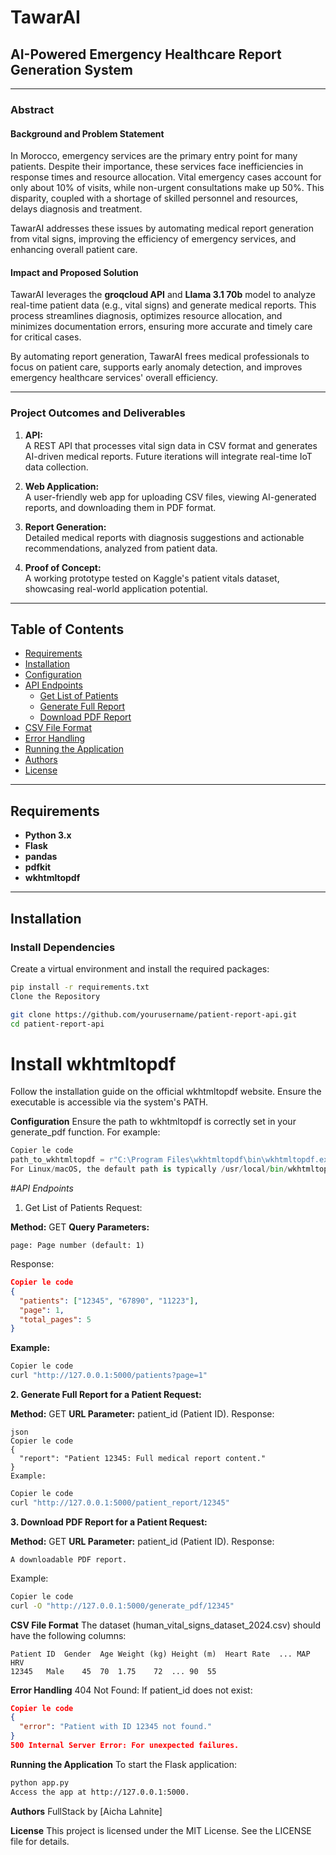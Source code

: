 # **TawarAI**  
## **AI-Powered Emergency Healthcare Report Generation System**

---

### **Abstract**

#### **Background and Problem Statement**  
In Morocco, emergency services are the primary entry point for many patients. Despite their importance, these services face inefficiencies in response times and resource allocation. Vital emergency cases account for only about 10% of visits, while non-urgent consultations make up 50%. This disparity, coupled with a shortage of skilled personnel and resources, delays diagnosis and treatment.  

TawarAI addresses these issues by automating medical report generation from vital signs, improving the efficiency of emergency services, and enhancing overall patient care.  

#### **Impact and Proposed Solution**  
TawarAI leverages the **groqcloud API** and **Llama 3.1 70b** model to analyze real-time patient data (e.g., vital signs) and generate medical reports. This process streamlines diagnosis, optimizes resource allocation, and minimizes documentation errors, ensuring more accurate and timely care for critical cases.  

By automating report generation, TawarAI frees medical professionals to focus on patient care, supports early anomaly detection, and improves emergency healthcare services' overall efficiency.  

---

### **Project Outcomes and Deliverables**

1. **API:**  
   A REST API that processes vital sign data in CSV format and generates AI-driven medical reports. Future iterations will integrate real-time IoT data collection.

2. **Web Application:**  
   A user-friendly web app for uploading CSV files, viewing AI-generated reports, and downloading them in PDF format.

3. **Report Generation:**  
   Detailed medical reports with diagnosis suggestions and actionable recommendations, analyzed from patient data.

4. **Proof of Concept:**  
   A working prototype tested on Kaggle's patient vitals dataset, showcasing real-world application potential.

---

## **Table of Contents**

- [Requirements](#requirements)  
- [Installation](#installation)  
- [Configuration](#configuration)  
- [API Endpoints](#api-endpoints)  
  - [Get List of Patients](#1-get-list-of-patients)  
  - [Generate Full Report](#2-generate-full-report-for-a-patient)  
  - [Download PDF Report](#3-download-pdf-report-for-a-patient)  
- [CSV File Format](#csv-file-format)  
- [Error Handling](#error-handling)  
- [Running the Application](#running-the-application)  
- [Authors](#authors)  
- [License](#license)  

---

## **Requirements**

- **Python 3.x**  
- **Flask**  
- **pandas**  
- **pdfkit**  
- **wkhtmltopdf**  

---

## **Installation**

### **Install Dependencies**
Create a virtual environment and install the required packages:  
```bash
pip install -r requirements.txt
Clone the Repository
```
```bash
git clone https://github.com/yourusername/patient-report-api.git  
cd patient-report-api
```
# Install wkhtmltopdf
Follow the installation guide on the official wkhtmltopdf website. Ensure the executable is accessible via the system's PATH.

**Configuration**
Ensure the path to wkhtmltopdf is correctly set in your generate_pdf function. For example:

```python
Copier le code
path_to_wkhtmltopdf = r"C:\Program Files\wkhtmltopdf\bin\wkhtmltopdf.exe"
For Linux/macOS, the default path is typically /usr/local/bin/wkhtmltopdf.
```

#*API Endpoints*
1. Get List of Patients
Request:

**Method:** GET
**Query Parameters:**
```
page: Page number (default: 1)
```
Response:

```json
Copier le code
{
  "patients": ["12345", "67890", "11223"],
  "page": 1,
  "total_pages": 5
}
```

**Example:**

```bash
Copier le code
curl "http://127.0.0.1:5000/patients?page=1"
```

**2. Generate Full Report for a Patient
Request:**

**Method:** GET
**URL Parameter:** patient_id (Patient ID).
Response:
```
json
Copier le code
{
  "report": "Patient 12345: Full medical report content."
}
Example:
```

```bash
Copier le code
curl "http://127.0.0.1:5000/patient_report/12345"
```

**3. Download PDF Report for a Patient
Request:**

**Method:** GET
**URL Parameter:** patient_id (Patient ID).
Response:
```
A downloadable PDF report.
```

Example:

```bash
Copier le code
curl -O "http://127.0.0.1:5000/generate_pdf/12345"
```
**CSV File Format**
The dataset (human_vital_signs_dataset_2024.csv) should have the following columns:
```
Patient ID	Gender	Age	Weight (kg)	Height (m)	Heart Rate	...	MAP	HRV
12345	Male	45	70	1.75	72	...	90	55
```

**Error Handling**
404 Not Found: If patient_id does not exist:
```json
Copier le code
{
  "error": "Patient with ID 12345 not found."
}
500 Internal Server Error: For unexpected failures.
```

**Running the Application**
To start the Flask application:

```bash
python app.py
Access the app at http://127.0.0.1:5000.
```

**Authors**
FullStack by [Aicha Lahnite]

**License**
This project is licensed under the MIT License. See the LICENSE file for details.
